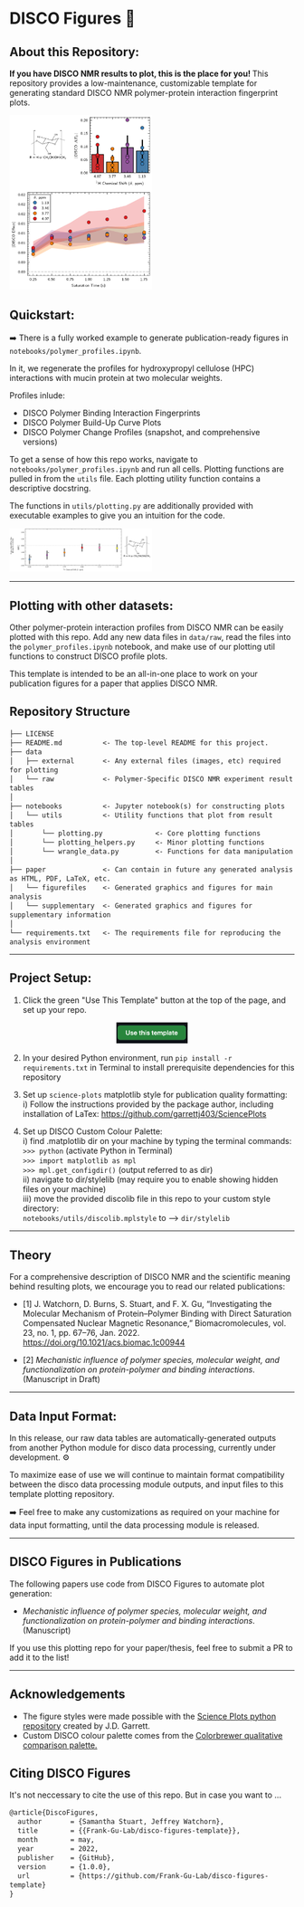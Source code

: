 # DISCO Figures 🕺

## About this Repository:
<b> If you have DISCO NMR results to plot, this is the place for you! </b> This repository provides a low-maintenance, customizable template for generating standard DISCO NMR polymer-protein interaction fingerprint plots. 

<!-- <a>![](https://media.tenor.com/images/dedb6f501250b912f125112d6a04a26e/tenor.gif)</a> -->

<p align="left">
<img src="paper/figurefiles/hpc.png" width=50% height=50%>
</p>

## Quickstart:
➡️ There is a fully worked example to generate publication-ready figures in `notebooks/polymer_profiles.ipynb`. 

In it, we regenerate the profiles for hydroxypropyl cellulose (HPC) interactions with mucin protein at two molecular weights.
 
Profiles inlude:
* DISCO Polymer Binding Interaction Fingerprints
* DISCO Polymer Build-Up Curve Plots
* DISCO Polymer Change Profiles (snapshot, and comprehensive versions)

To get a sense of how this repo works, navigate to `notebooks/polymer_profiles.ipynb` and run all cells. Plotting functions are pulled in from the `utils` file. Each plotting utility function contains a descriptive docstring. 

The functions in `utils/plotting.py` are additionally provided with executable examples to give you an intuition for the code.

<p align="left">
<img src="paper/figurefiles/hpc_change_fig.png" width=50% height=50%>
</p>

---
## Plotting with other datasets:
Other polymer-protein interaction profiles from DISCO NMR can be easily plotted with this repo. 
Add any new data files in `data/raw`, read the files into the `polymer_profiles.ipynb` notebook, and make use of our plotting util functions to construct DISCO profile plots.

This template is intended to be an all-in-one place to work on your publication figures for a paper that applies DISCO NMR. 

## Repository Structure

    ├── LICENSE
    ├── README.md          <- The top-level README for this project.
    ├── data
    │   ├── external       <- Any external files (images, etc) required for plotting
    │   └── raw            <- Polymer-Specific DISCO NMR experiment result tables
    │
    ├── notebooks          <- Jupyter notebook(s) for constructing plots 
    │   └── utils          <- Utility functions that plot from result tables
    │       └── plotting.py             <- Core plotting functions
    │       └── plotting_helpers.py     <- Minor plotting functions 
    │       └── wrangle_data.py         <- Functions for data manipulation
    │
    ├── paper              <- Can contain in future any generated analysis as HTML, PDF, LaTeX, etc.
    │   └── figurefiles    <- Generated graphics and figures for main analysis
    │   └── supplementary  <- Generated graphics and figures for supplementary information
    │
    └── requirements.txt   <- The requirements file for reproducing the analysis environment

---

## Project Setup:
1) Click the green "Use This Template" button at the top of the page, and set up your repo.
<p align="center">
<img src="data/external/template_button.png" width=25% height=25%>
</p>

2) In your desired Python environment, run `pip install -r requirements.txt` in Terminal to install prerequisite dependencies for this repository

3) Set up `science-plots` matplotlib style for publication quality formatting:\
    i) Follow the instructions provided by the package author, including installation of LaTex: https://github.com/garrettj403/SciencePlots

4) Set up DISCO Custom Colour Palette:\
    i) find .matplotlib dir on your machine by typing the terminal commands:\
    `>>> python` (activate Python in Terminal)\
    `>>> import matplotlib as mpl`\
    `>>> mpl.get_configdir()` (output referred to as dir)\
    ii) navigate to dir/stylelib (may require you to enable showing hidden files on your machine)\
    iii) move the provided discolib file in this repo to your custom style directory:\
    `notebooks/utils/discolib.mplstyle` to --> `dir/stylelib`

---

## Theory

For a comprehensive description of DISCO NMR and the scientific meaning behind resulting plots, we encourage you to read our related publications:
* [1] J. Watchorn, D. Burns, S. Stuart, and F. X. Gu, “Investigating the Molecular Mechanism of Protein–Polymer Binding with Direct Saturation Compensated Nuclear Magnetic Resonance,” Biomacromolecules, vol. 23, no. 1, pp. 67–76, Jan. 2022. https://doi.org/10.1021/acs.biomac.1c00944

* [2] <i>Mechanistic influence of polymer species, molecular weight, and functionalization on protein-polymer and binding interactions</i>. (Manuscript in Draft)

---

## Data Input Format:
In this release, our raw data tables are automatically-generated outputs from another Python module for disco data processing, currently under development. ⚙️

To maximize ease of use we will continue to maintain format compatibility between the disco data processing module outputs, and input files to this template plotting repository. 

➡️ Feel free to make any customizations as required on your machine for data input formatting, until the data processing module is released.

---

## DISCO Figures in Publications
The following papers use code from DISCO Figures to automate plot generation:

* <i>Mechanistic influence of polymer species, molecular weight, and functionalization on protein-polymer and binding interactions</i>. (Manuscript)

If you use this plotting repo for your paper/thesis, feel free to submit a PR to add it to the list!

---
## Acknowledgements
* The figure styles were made possible with the [Science Plots python repository](https://github.com/garrettj403/SciencePlots) created by J.D. Garrett.
* Custom DISCO colour palette comes from the [Colorbrewer qualitative comparison palette.](https://colorbrewer2.org/#type=qualitative&scheme=Set1&n=9)

## Citing DISCO Figures
It's not neccessary to cite the use of this repo. But in case you want to ...

    @article{DiscoFigures,
      author       = {Samantha Stuart, Jeffrey Watchorn},
      title        = {{Frank-Gu-Lab/disco-figures-template}},
      month        = may,
      year         = 2022,
      publisher    = {GitHub},
      version      = {1.0.0},
      url          = {https://github.com/Frank-Gu-Lab/disco-figures-template}
    }